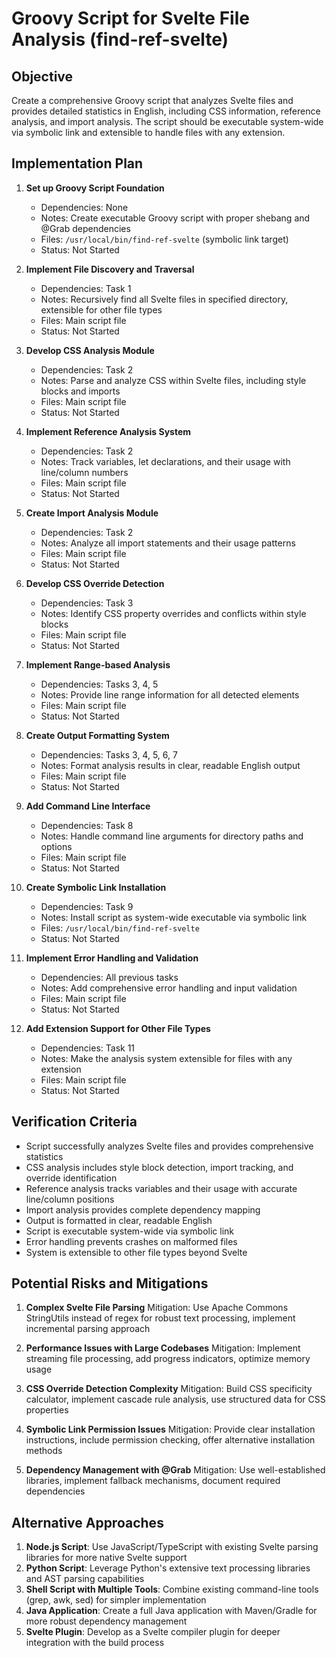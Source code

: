 # Groovy Script for Svelte File Analysis (find-ref-svelte)

## Objective
Create a comprehensive Groovy script that analyzes Svelte files and provides detailed statistics in English, including CSS information, reference analysis, and import analysis. The script should be executable system-wide via symbolic link and extensible to handle files with any extension.

## Implementation Plan

1. **Set up Groovy Script Foundation**
   - Dependencies: None
   - Notes: Create executable Groovy script with proper shebang and @Grab dependencies
   - Files: `/usr/local/bin/find-ref-svelte` (symbolic link target)
   - Status: Not Started

2. **Implement File Discovery and Traversal**
   - Dependencies: Task 1
   - Notes: Recursively find all Svelte files in specified directory, extensible for other file types
   - Files: Main script file
   - Status: Not Started

3. **Develop CSS Analysis Module**
   - Dependencies: Task 2
   - Notes: Parse and analyze CSS within Svelte files, including style blocks and imports
   - Files: Main script file
   - Status: Not Started

4. **Implement Reference Analysis System**
   - Dependencies: Task 2
   - Notes: Track variables, let declarations, and their usage with line/column numbers
   - Files: Main script file
   - Status: Not Started

5. **Create Import Analysis Module**
   - Dependencies: Task 2
   - Notes: Analyze all import statements and their usage patterns
   - Files: Main script file
   - Status: Not Started

6. **Develop CSS Override Detection**
   - Dependencies: Task 3
   - Notes: Identify CSS property overrides and conflicts within style blocks
   - Files: Main script file
   - Status: Not Started

7. **Implement Range-based Analysis**
   - Dependencies: Tasks 3, 4, 5
   - Notes: Provide line range information for all detected elements
   - Files: Main script file
   - Status: Not Started

8. **Create Output Formatting System**
   - Dependencies: Tasks 3, 4, 5, 6, 7
   - Notes: Format analysis results in clear, readable English output
   - Files: Main script file
   - Status: Not Started

9. **Add Command Line Interface**
   - Dependencies: Task 8
   - Notes: Handle command line arguments for directory paths and options
   - Files: Main script file
   - Status: Not Started

10. **Create Symbolic Link Installation**
    - Dependencies: Task 9
    - Notes: Install script as system-wide executable via symbolic link
    - Files: `/usr/local/bin/find-ref-svelte`
    - Status: Not Started

11. **Implement Error Handling and Validation**
    - Dependencies: All previous tasks
    - Notes: Add comprehensive error handling and input validation
    - Files: Main script file
    - Status: Not Started

12. **Add Extension Support for Other File Types**
    - Dependencies: Task 11
    - Notes: Make the analysis system extensible for files with any extension
    - Files: Main script file
    - Status: Not Started

## Verification Criteria
- Script successfully analyzes Svelte files and provides comprehensive statistics
- CSS analysis includes style block detection, import tracking, and override identification
- Reference analysis tracks variables and their usage with accurate line/column positions
- Import analysis provides complete dependency mapping
- Output is formatted in clear, readable English
- Script is executable system-wide via symbolic link
- Error handling prevents crashes on malformed files
- System is extensible to other file types beyond Svelte

## Potential Risks and Mitigations

1. **Complex Svelte File Parsing**
   Mitigation: Use Apache Commons StringUtils instead of regex for robust text processing, implement incremental parsing approach

2. **Performance Issues with Large Codebases**
   Mitigation: Implement streaming file processing, add progress indicators, optimize memory usage

3. **CSS Override Detection Complexity**
   Mitigation: Build CSS specificity calculator, implement cascade rule analysis, use structured data for CSS properties

4. **Symbolic Link Permission Issues**
   Mitigation: Provide clear installation instructions, include permission checking, offer alternative installation methods

5. **Dependency Management with @Grab**
   Mitigation: Use well-established libraries, implement fallback mechanisms, document required dependencies

## Alternative Approaches

1. **Node.js Script**: Use JavaScript/TypeScript with existing Svelte parsing libraries for more native Svelte support
2. **Python Script**: Leverage Python's extensive text processing libraries and AST parsing capabilities
3. **Shell Script with Multiple Tools**: Combine existing command-line tools (grep, awk, sed) for simpler implementation
4. **Java Application**: Create a full Java application with Maven/Gradle for more robust dependency management
5. **Svelte Plugin**: Develop as a Svelte compiler plugin for deeper integration with the build process